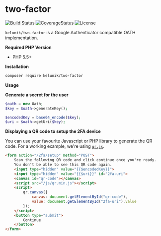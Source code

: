 # two-factor

[![Build Status](https://img.shields.io/travis/kelunik/two-factor/master.svg?style=flat-square)](https://travis-ci.org/kelunik/two-factor)
[![CoverageStatus](https://img.shields.io/coveralls/kelunik/two-factor/master.svg?style=flat-square)](https://coveralls.io/github/kelunik/two-factor?branch=master)
![License](https://img.shields.io/badge/license-MIT-blue.svg?style=flat-square)

`kelunik/two-factor` is a Google Authenticator compatible OATH implementation.

**Required PHP Version**

- PHP 5.5+

**Installation**

```bash
composer require kelunik/two-factor
```

**Usage**

**Generate a secret for the user**

```php
$oath = new Oath;
$key = $oath->generateKey();

$encodedKey = base64_encode($key);
$uri = $oath->getUri($key);
```

**Displaying a QR code to setup the 2FA device**

You can use your favourite Javascript or PHP library to generate the QR code. For a working example, we're using [`qr.js`](http://neocotic.com/qr.js/).

```html
<form action="/2fa/setup" method="POST">
    Scan the following QR code and click continue once you're ready.
    You don't be able to see this QR code again.
    <input type="hidden" value="{{$encodedKey}}">
    <input type="hidden" value="{{$uri}}" id="2fa-uri">
    <canvas id="qr-code"></canvas>
    <script src="/js/qr.min.js"></script>
    <script>
        qr.canvas({
            canvas: document.getElementById("qr-code"),
            value: document.getElementById("2fa-uri").value
        });
    </script>
    <button type="submit">
        Continue
    </button>
</form>
```